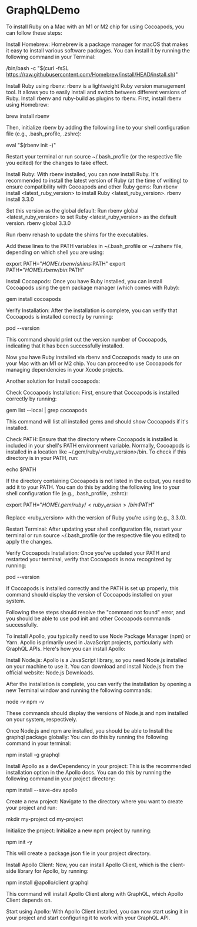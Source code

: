 # GraphQLDemo

To install Ruby on a Mac with an M1 or M2 chip for using Cocoapods, you can follow these steps:

Install Homebrew: Homebrew is a package manager for macOS that makes it easy to install various software packages. You can install it by running the following command in your Terminal:

/bin/bash -c "$(curl -fsSL https://raw.githubusercontent.com/Homebrew/install/HEAD/install.sh)"

Install Ruby using rbenv: rbenv is a lightweight Ruby version management tool. It allows you to easily install and switch between different versions of Ruby. Install rbenv and ruby-build as plugins to rbenv. First, install rbenv using Homebrew:

brew install rbenv

Then, initialize rbenv by adding the following line to your shell configuration file (e.g., .bash_profile, .zshrc):

eval "$(rbenv init -)"

Restart your terminal or run source ~/.bash_profile (or the respective file you edited) for the changes to take effect.

Install Ruby: With rbenv installed, you can now install Ruby. It's recommended to install the latest version of Ruby (at the time of writing) to ensure compatibility with Cocoapods and other Ruby gems:
Run rbenv install <latest_ruby_version> to install Ruby <latest_ruby_version>.
rbenv install 3.3.0

Set this version as the global default:
Run rbenv global <latest_ruby_version> to set Ruby <latest_ruby_version> as the default version.
rbenv global 3.3.0

Run rbenv rehash to update the shims for the executables.

Add these lines to the PATH variables in ~/.bash_profile or ~/.zshenv file, depending on
which shell you are using:

export PATH="$HOME/.rbenv/shims:$PATH"
export PATH="$HOME/.rbenv/bin:$PATH"

Install Cocoapods: Once you have Ruby installed, you can install Cocoapods using the gem package manager (which comes with Ruby):

gem install cocoapods

Verify Installation: After the installation is complete, you can verify that Cocoapods is installed correctly by running:

pod --version

This command should print out the version number of Cocoapods, indicating that it has been successfully installed.

Now you have Ruby installed via rbenv and Cocoapods ready to use on your Mac with an M1 or M2 chip. You can proceed to use Cocoapods for managing dependencies in your Xcode projects.

Another solution for Install cocoapods:

Check Cocoapods Installation: First, ensure that Cocoapods is installed correctly by running:

gem list --local | grep cocoapods

This command will list all installed gems and should show Cocoapods if it's installed.

Check PATH: Ensure that the directory where Cocoapods is installed is included in your shell's PATH environment variable. Normally, Cocoapods is installed in a location like ~/.gem/ruby/<ruby_version>/bin. To check if this directory is in your PATH, run:

echo $PATH

If the directory containing Cocoapods is not listed in the output, you need to add it to your PATH. You can do this by adding the following line to your shell configuration file (e.g., .bash_profile, .zshrc):

export PATH="$HOME/.gem/ruby/<ruby_version>/bin:$PATH"

Replace <ruby_version> with the version of Ruby you're using (e.g., 3.3.0).

Restart Terminal: After updating your shell configuration file, restart your terminal or run source ~/.bash_profile (or the respective file you edited) to apply the changes.

Verify Cocoapods Installation: Once you've updated your PATH and restarted your terminal, verify that Cocoapods is now recognized by running:

pod --version

If Cocoapods is installed correctly and the PATH is set up properly, this command should display the version of Cocoapods installed on your system.

Following these steps should resolve the "command not found" error, and you should be able to use pod init and other Cocoapods commands successfully.

To install Apollo, you typically need to use Node Package Manager (npm) or Yarn. Apollo is primarily used in JavaScript projects, particularly with GraphQL APIs. Here's how you can install Apollo:

Install Node.js: Apollo is a JavaScript library, so you need Node.js installed on your machine to use it. You can download and install Node.js from the official website: Node.js Downloads.

After the installation is complete, you can verify the installation by opening a new Terminal window and
running the following commands:

node -v
npm -v

These commands should display the versions of Node.js and npm installed on your system, respectively.

Once Node.js and npm are installed, you should be able to Install the graphql package globally: You can do this by running the following command in your
terminal:

npm install -g graphql

Install Apollo as a devDependency in your project: This is the recommended installation option in the
Apollo docs. You can do this by running the following command in your project directory:

npm install --save-dev apollo

Create a new project: Navigate to the directory where you want to create your project and run:

mkdir my-project
cd my-project

Initialize the project: Initialize a new npm project by running:

npm init -y

This will create a package.json file in your project directory.

Install Apollo Client: Now, you can install Apollo Client, which is the client-side library for Apollo, by running:

npm install @apollo/client graphql

This command will install Apollo Client along with GraphQL, which Apollo Client depends on.

Start using Apollo: With Apollo Client installed, you can now start using it in your project and start configuring it to work with your GraphQL API.

